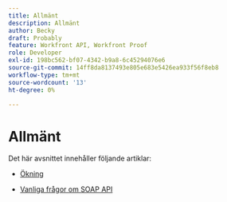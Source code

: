 ```yaml
---
title: Allmänt
description: Allmänt
author: Becky
draft: Probably
feature: Workfront API, Workfront Proof
role: Developer
exl-id: 198bc562-bf07-4342-b9a8-6c45294076e6
source-git-commit: 14ff8da8137493e805e683e5426ea933f56f8eb8
workflow-type: tm+mt
source-wordcount: '13'
ht-degree: 0%

---
```


# Allmänt

Det här avsnittet innehåller följande artiklar:

* [Ökning](../../proofhq-api/general/overview.md)
<!--* [Code Samples](../../proofhq-api/general/code-samples.md) -->
* [Vanliga frågor om SOAP API](../../proofhq-api/general/soap-api-faqs.md)
